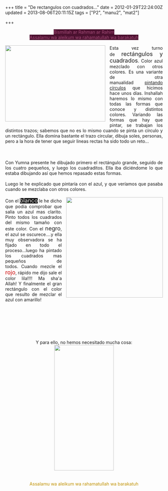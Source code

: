 +++
title = "De rectangulos con cuadrados..."
date = 2012-01-29T22:24:00Z
updated = 2013-08-06T20:11:15Z
tags = ["P2", "manu2", "mat2"]

+++

<div dir="ltr" style="text-align: left;" trbidi="on"><div class="separator" style="clear: both; text-align: center;"></div><div class="separator" style="clear: both; text-align: center;"></div><div class="separator" style="clear: both; text-align: center;"></div><div class="separator" style="clear: both; text-align: center;"><span style="background-color: #4c1130; color: #a64d79;">Bismillah ar Rahman ar Rahim</span></div><div class="separator" style="clear: both; text-align: center;"><span style="background-color: #4c1130; color: #a64d79;">Assalamu wa aleikum wa rahamatullah wa barakatuh</span></div><div class="separator" style="clear: both; text-align: center;"><span style="background-color: #4c1130; color: #a64d79;"><br /></span></div><div class="" style="clear: both; text-align: justify;"><a href="http://4.bp.blogspot.com/-1m66iW4S1C4/UgE6sAv0R_I/AAAAAAAAE80/qhdWUS4nFfA/s1600/DSC02371+(1).JPG" imageanchor="1" style="clear: left; float: left; margin-bottom: 1em; margin-right: 1em;"><img border="0" height="243" src="http://4.bp.blogspot.com/-1m66iW4S1C4/UgE6sAv0R_I/AAAAAAAAE80/qhdWUS4nFfA/s320/DSC02371+(1).JPG" width="320" /></a>Esta vez turno de&nbsp;<span style="font-size: large;">rectángulos&nbsp;y cuadrados</span>. Color azul mezclado con otros colores. Es una variante de otra manualidad&nbsp;<a href="http://almadrassadenoura.blogspot.com/2012/01/pintando-circulos-con-circulos.html">pintando círculos</a>&nbsp;que hicimos hace unos días. Inshallah haremos lo mismo con todas las formas que conoce y distintos colores. Variando las formas que hay que pintar, se trabajan los distintos trazos; sabemos que no es lo mismo cuando se pinta un círculo y un rectángulo. Ella domina bastante el trazo circular, dibuja soles, personas, pero a la hora de tener que seguir lineas rectas ha sido todo un reto...</div><div class="" style="clear: both; text-align: justify;"><br /></div><div class="" style="clear: both; text-align: justify;"><br /><a name='more'></a><br /></div><div class="separator" style="clear: both; text-align: justify;">Con Yumna presente he dibujado primero el rectángulo grande, seguido de los cuatro pequeños, y luego los cuadraditos. Ella iba diciéndome lo que estaba dibujando así que hemos repasado estas formas.</div><div class="separator" style="clear: both; text-align: center;"><br /></div><div class="separator" style="clear: both; text-align: justify;">Luego le he explicado que pintaría con el azul, y que veríamos que pasaba cuando se mezclaba con otros colores.</div><div class="separator" style="clear: both; text-align: justify;"><br /></div><div class="separator" style="clear: both; text-align: justify;"><a href="http://3.bp.blogspot.com/-eMYFCL5warI/UgE6sxBrYtI/AAAAAAAAE88/ZilXcr9MHfg/s1600/cats2.jpg" imageanchor="1" style="clear: right; float: right; margin-bottom: 1em; margin-left: 1em;"><img border="0" height="320" src="http://3.bp.blogspot.com/-eMYFCL5warI/UgE6sxBrYtI/AAAAAAAAE88/ZilXcr9MHfg/s320/cats2.jpg" width="309" /></a>Con el <span style="background-color: black;"><span style="color: white; font-size: large;">blanco</span></span> le he dicho que podia comprobar que salia un azul mas clarito. Pinto todos los cuadrados del mismo tamaño con este color.&nbsp;Con el <span style="background-color: white;"><span style="font-size: large;">negro</span></span>, el azul se oscurece....y ella muy observadora se ha fijado en todo el proceso...luego ha pintado los cuadrados mas pequeños de todos.&nbsp;<span style="text-align: left;">Cuando mezcle el <span style="color: #cc0000; font-size: large;">rojo</span>, rápido me dijo sale el color lila!!!! Ma sha'a Allah!&nbsp;</span><span style="text-align: left;">Y finalmente el gran rectángulo con el color que resulto de mezclar el azul con amarillo!&nbsp;</span></div><div style="text-align: center;"><div style="text-align: justify;"><br /></div><div style="text-align: justify;"><br /></div><div style="text-align: justify;"><br /></div><div style="text-align: justify;"><br /></div><div style="text-align: justify;"><br /></div></div><br /><div class="separator" style="clear: both; text-align: center;"></div><div style="text-align: center;"><br /></div><div style="text-align: center;">Y para ello, no hemos necesitado mucha cosa:</div><div style="text-align: center;"><div class="separator" style="clear: both; text-align: center;"><a href="http://2.bp.blogspot.com/-Uexp41a1-Po/UgE6oU3YwKI/AAAAAAAAE8s/HA3ryg1YFIk/s1600/cats3.jpg" imageanchor="1" style="margin-left: 1em; margin-right: 1em; text-align: center;"><img border="0" height="400" src="http://2.bp.blogspot.com/-Uexp41a1-Po/UgE6oU3YwKI/AAAAAAAAE8s/HA3ryg1YFIk/s400/cats3.jpg" width="190" /></a></div><div style="text-align: left;"><b><br /></b></div><div style="text-align: left;"><br /></div><div style="text-align: center;"><span style="color: #bf9000;">Assalamu wa aleikum wa rahamatullah wa barakatuh</span></div></div></div>
